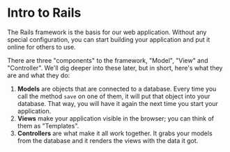 # Intro to Rails

The Rails framework is the basis for our web application. Without any special configuration, you can start building your application and put it online for others to use.

There are three "components" to the framework, "Model", "View" and "Controller". We'll dig deeper into these later, but in short, here's what they are and what they do:

1. **Models** are objects that are connected to a database. Every time you call the method `save` on one of them, it will put that object into your database. That way, you will have it again the next time you start your application.
1. **Views** make your application visible in the browser; you can think of them as "Templates".
1. **Controllers** are what make it all work together. It grabs your models from the database and it renders the views with the data it got.
